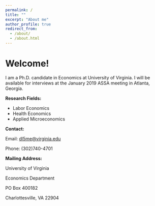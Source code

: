 ```yaml
---
permalink: /
title: ""
excerpt: "About me"
author_profile: true
redirect_from: 
  - /about/
  - /about.html
---
```


# Welcome!

I am a Ph.D. candidate in Economics at University of Virginia. I will be available for interviews at the January 2019 ASSA meeting in Atlanta, Georgia.

**Research Fields:**
  - Labor Economics
  - Health Economics
  - Applied Microeconomics

**Contact:**

Email: dl5me@virginia.edu

Phone: (302)740-4701

**Mailing Address:**

University of Virginia 

Economics Department 

PO Box 400182 

Charlottesville, VA 22904
